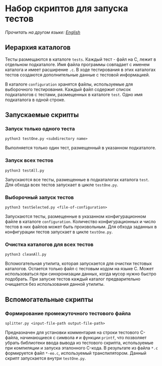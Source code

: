 # Набор скриптов для запуска тестов

*Прочитать на другом языке: [English](readme.md)*

## Иерархия каталогов

Тесты размещаются в каталоге `tests`. Каждый тест - файл на C, лежит в отдельном подкаталоге. Имя файла программы совпадает с именем каталога и имеет расширение `.c`. В ходе тестирования в этих каталогах тестов создаются дополнительные данные с тестовой информацией.

В каталоге `configuration` хранятся файлы, используемые для выборочного тестирования. Каждый файл содержит список подкаталогов с тестами, размещенных в каталоге `test`. Одно имя подкаталога в одной строке.

## Запускаемые скрипты

### Запуск только одного теста

`python3 testOne.py <subdirectory name>`

Выполняется только один тест, размещенный в указанном подкаталоге.

### Запуск всех тестов

`python3 testAll.py`

Запускаются все тесты, размещенные в подкаталогах каталога `test`. Для обхода всех тестов запускает в цикле `testOne.py`.

### Выборочный запуск тестов

`python3 testSelected.py <file-of-configuration>`

Запускаются тесты, размещенные в указанном конфигурационном файле в каталоге `configuration`. Количество конфигурационных и число тестов в них файлов может быть произвольным. Для обхода заданных в конфигурации тестов запускает в цикле `testOne.py`.

### Очистка каталогов для всех тестов

`python3 cleanAll.py`

Вспомогательная утилита, которая запускается для очистки тестовых каталогов. Остается только файл с тестовым кодом на языке C. Может использоваться при синхронизации данных, когда мусор нужно быстро подобрать. При запуске тестов каждый каталог предварительно очищается без использования данной утилиты.

## Вспомогательные скрипты

### Формирование промежуточного тестового файла

`splitter.py <input-file-path output-file-path>`

Предназначен для установки комментария на строки тестового C-файла, начинающиеся с символа `#` и функции `printf`, что позволяет убрать библиотеки ввода вывода из тестового скрипта, используемые при компиляции и запуска эталонного C-кода. В результате из файла `*.c` формируется файл `*-eo.c`, используемый транспилятором. Данный скрипт запускается внутри `testOne.py`.


